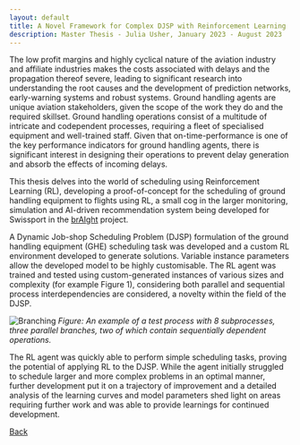 ```yaml
---
layout: default
title: A Novel Framework for Complex DJSP with Reinforcement Learning
description: Master Thesis - Julia Usher, January 2023 - August 2023
---
```


The low profit margins and highly cyclical nature of the aviation industry and affiliate industries makes the costs 
associated with delays and the propagation thereof severe, leading to significant research into understanding the 
root causes and the development of prediction networks, early-warning systems and robust systems. Ground handling 
agents are unique aviation stakeholders, given the scope of the work they do and the required skillset. Ground 
handling operations consist of a multitude of intricate and codependent processes, requiring a fleet of specialised 
equipment and well-trained staff. Given that on-time-performance is one of the key performance indicators for ground 
handling agents, there is significant interest in designing their operations to prevent delay generation and absorb 
the effects of incoming delays. 

This thesis delves into the world of scheduling using Reinforcement Learning (RL), developing a proof-of-concept for 
the scheduling of ground handling equipment to flights using RL, a small cog in the larger monitoring, simulation 
and AI-driven recommendation system being developed for Swissport in the [brAIght](./../projects/braight.md) project.

A Dynamic Job-shop Scheduling Problem (DJSP) formulation of the ground handling equipment (GHE) scheduling task was 
developed and a custom RL environment developed to generate solutions. Variable instance parameters allow the developed 
model to be highly customisable. The RL agent was trained and tested using custom-generated instances of various 
sizes and complexity (for example Figure 1), considering both parallel and sequential process interdependencies are 
considered, a novelty within the field of the DJSP. 

![Branching](./../../pictures/mt_julia_usher_operation.png)
_Figure: An example of a test process with 8 subprocesses, three parallel branches, two of which contain 
sequentially dependent operations._

The RL agent was quickly able to perform simple scheduling tasks, proving the potential of applying RL to the DJSP. 
While the agent initially struggled to schedule larger and more complex problems in an optimal manner, further 
development put it on a trajectory of improvement and a detailed analysis of the learning curves and model parameters 
shed light on areas requiring further work and was able to provide learnings for continued development. 

[Back](https://intelligentsystemsgroup.github.io/pages/research.html)